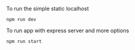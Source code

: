 
To run the simple static localhost
~~~
npm run dev
~~~

To run app with express server and more options

~~~
npm run start
~~~
